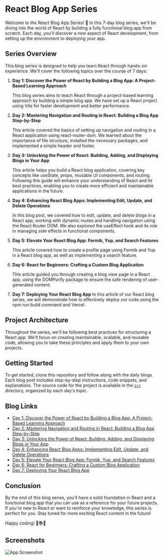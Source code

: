 # React Blog App Series

Welcome to the React Blog App Series! 🚀 In this 7-day blog series, we'll be diving into the world of React by building a fully functional blog app from scratch. Each day, you'll discover a new aspect of React development, from setting up the environment to deploying your app.

## Series Overview

This blog series is designed to help you learn React through hands-on experience. We'll cover the following topics over the course of 7 days:

1. **Day 1: Discover the Power of React by Building a Blog App: A Project-Based Learning Approach**

   This blog series aims to teach React through a project-based learning approach by building a simple blog app. We have set up a React project using Vite for faster development and better performance.

2. **Day 2: Mastering Navigation and Routing in React: Building a Blog App Step-by-Step**

    This article covered the basics of setting up navigation and routing in a React application using react-router-dom. We learned about the importance of file structure, installed the necessary packages, and implemented a simple header and footer.

3. **Day 3: Unlocking the Power of React: Building, Adding, and Displaying Blogs in Your App**
   
   This article helps you build a React blog application, covering key concepts like useState, props, reusable UI components, and routing. Following this guide will enhance your understanding of React and its best practices, enabling you to create more efficient and maintainable applications in the future.

4. **Day 4: Enhancing React Blog Apps: Implementing Edit, Update, and Delete Operations**

    In this blog post, we covered how to edit, update, and delete blogs in a React app, working with dynamic routes and handling navigation using the React Router DOM. We also explored the useEffect hook and its role in managing side effects in functional components.

5. **Day 5: Elevate Your React Blog App: Formik, Yup, and Search Features**
   
   This article covered how to create a profile page using Formik and Yup in a React blog app, as well as implementing a search feature.

6. **Day 6: React for Beginners: Crafting a Custom Blog Application**
   
   This article guided you through creating a blog view page in a React app, using the DOMPurify package to ensure the safe rendering of user-generated content.

7. **Day 7: Deploying Your React Blog App**
   In this article of our React blog series, we will demonstrate how to effectively deploy our code using the npm run build command and Vercel.

## Project Architecture

Throughout the series, we'll be following best practices for structuring a React app. We'll focus on creating maintainable, scalable, and reusable code, allowing you to take these principles and apply them to your own projects.

## Getting Started

To get started, clone this repository and follow along with the daily blogs. Each blog post includes step-by-step instructions, code snippets, and explanations. The source code for the project is available in the [`src`](src) directory, organized by each day's topic.

## Blog Links

- [Day 1: Discover the Power of React by Building a Blog App: A Project-Based Learning Approach](https://pradhuman.hashnode.dev/getting-started-with-react-creating-your-own-blog-app-part-1)
- [Day 2: Mastering Navigation and Routing in React: Building a Blog App Step-by-Step](https://pradhuman.hashnode.dev/getting-started-with-react-creating-your-own-blog-app-part-2)
- [Day 3: Unlocking the Power of React: Building, Adding, and Displaying Blogs in Your App](https://pradhuman.hashnode.dev/getting-started-with-react-creating-your-own-blog-app-part-3)
- [Day 4: Enhancing React Blog Apps: Implementing Edit, Update, and Delete Operations](https://pradhuman.hashnode.dev/getting-started-with-react-creating-your-own-blog-app-part-4)
- [Day 5: Elevate Your React Blog App: Formik, Yup, and Search Features](https://pradhuman.hashnode.dev/getting-started-with-react-creating-your-own-blog-app-part-5)
- [Day 6: React for Beginners: Crafting a Custom Blog Application](https://pradhuman.hashnode.dev/getting-started-with-react-creating-your-own-blog-app-part-6)
- [Day 7: Deploying Your React Blog App](https://pradhuman.hashnode.dev/getting-started-with-react-creating-your-own-blog-app-part-7)

## Conclusion

By the end of this blog series, you'll have a solid foundation in React and a functional blog app that you can use as a reference for your future projects. If you're new to React or want to reinforce your knowledge, this series is perfect for you. Stay tuned for more exciting React content in the future!

Happy coding! 🎉📚🚀

## Screenshots

![App Screenshot](https://user-images.githubusercontent.com/93940739/171136690-5a0be976-f487-4630-b558-60d246b0beb8.png)
